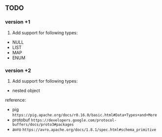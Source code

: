 ## TODO

### version +1

1. Add support for following types:
 - NULL
 - LIST
 - MAP 
 - ENUM
 
### version +2

1. Add support for following types:
 - nested object 
 
 reference: 
 - pig `https://pig.apache.org/docs/r0.16.0/basic.html#Data+Types+and+More`
 - protobuf `https://developers.google.com/protocol-buffers/docs/proto3#packages`
 - avro `https://avro.apache.org/docs/1.8.1/spec.html#schema_primitive`
